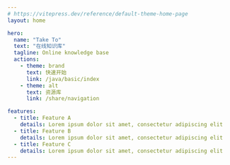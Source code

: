```yaml
---
# https://vitepress.dev/reference/default-theme-home-page
layout: home

hero:
  name: "Take To"
  text: "在线知识库"
  tagline: Online knowledge base
  actions:
    - theme: brand
      text: 快速开始
      link: /java/basic/index
    - theme: alt
      text: 资源库
      link: /share/navigation

features:
  - title: Feature A
    details: Lorem ipsum dolor sit amet, consectetur adipiscing elit
  - title: Feature B
    details: Lorem ipsum dolor sit amet, consectetur adipiscing elit
  - title: Feature C
    details: Lorem ipsum dolor sit amet, consectetur adipiscing elit
---
```


